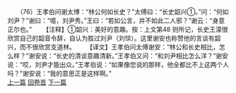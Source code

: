 　　（76）王孝伯问谢太博：“林公何如长史？”太傅曰：“长史韶兴①。”问：“何如刘尹？”谢曰：“噫，刘尹秀。”王曰：“若如公言，并不如此二人邪？”谢云：“身意正尔也。”
　　【注释】①韶兴：美好的意趣。按：上文第48 则所记，长史王濛很欣赏自己的韶音令辞，自认为胜过刘尹（刘惔）。这里谢安也称赞他的言谈有韶兴，而不很欣赏支道林。
　　【译文】王孝伯问太傅谢安：“林公和长史相比，怎么样？”谢安说：“长史的清谈意趣清新。”王孝伯又问：“和刘尹相比怎么洋？”谢安说：“哎，刘尹才能出众。”王孝伯说：“如果像您说的那样，他全都比不上这两个人吗？”谢安说：“我的意思正是这样啊。”
<br>[上一篇](09_75) [回卷首](09_00) [下一篇](09_77)
